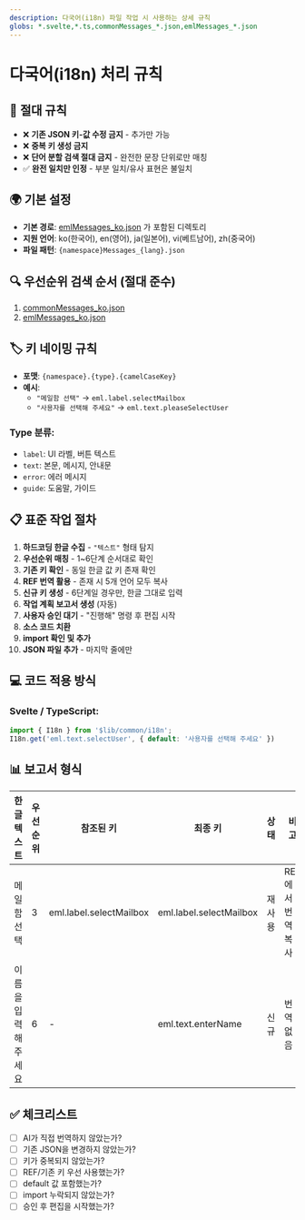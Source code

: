 ```yaml
---
description: 다국어(i18n) 파일 작업 시 사용하는 상세 규칙
globs: *.svelte,*.ts,commonMessages_*.json,emlMessages_*.json
---
```


# 다국어(i18n) 처리 규칙
## 🚨 절대 규칙
- ❌ **기존 JSON 키-값 수정 금지** - 추가만 가능
- ❌ **중복 키 생성 금지**
- ❌ **단어 분할 검색 절대 금지** - 완전한 문장 단위로만 매칭
- ✅ **완전 일치만 인정** - 부분 일치/유사 표현은 불일치


## 🌍 기본 설정
- **기본 경로**: [emlMessages_ko.json](packages/naon-webapp/static/resources/i18n/emlMessages_ko.json) 가 포함된 디렉토리
- **지원 언어**: ko(한국어), en(영어), ja(일본어), vi(베트남어), zh(중국어)
- **파일 패턴**: `{namespace}Messages_{lang}.json`

## 🔍 우선순위 검색 순서 (절대 준수)
1. [commonMessages_ko.json](packages/naon-webapp/static/resources/i18n/commonMessages_ko.json)
2. [emlMessages_ko.json](packages/naon-webapp/static/resources/i18n/emlMessages_ko.json)




## 🏷️ 키 네이밍 규칙
- **포맷**: `{namespace}.{type}.{camelCaseKey}`
- **예시**: 
  - `"메일함 선택"` → `eml.label.selectMailbox`
  - `"사용자를 선택해 주세요"` → `eml.text.pleaseSelectUser`

### Type 분류:
- `label`: UI 라벨, 버튼 텍스트
- `text`: 본문, 메시지, 안내문  
- `error`: 에러 메시지
- `guide`: 도움말, 가이드

## 📋 표준 작업 절차
1. **하드코딩 한글 수집** - `"텍스트"` 형태 탐지
2. **우선순위 매칭** - 1~6단계 순서대로 확인
3. **기존 키 확인** - 동일 한글 값 키 존재 확인
4. **REF 번역 활용** - 존재 시 5개 언어 모두 복사
5. **신규 키 생성** - 6단계일 경우만, 한글 그대로 입력
6. **작업 계획 보고서 생성** (자동)
7. **사용자 승인 대기** - "진행해" 명령 후 편집 시작
8. **소스 코드 치환**
9. **import 확인 및 추가**
10. **JSON 파일 추가** - 마지막 줄에만

## 💻 코드 적용 방식
### Svelte / TypeScript:
```typescript
import { I18n } from '$lib/common/i18n';
I18n.get('eml.text.selectUser', { default: '사용자를 선택해 주세요' })
```

## 📊 보고서 형식
| 한글 텍스트 | 우선순위 | 참조된 키 | 최종 키 | 상태 | 비고 |
|------------|---------|----------|---------|------|------|
| 메일함 선택 | 3 | eml.label.selectMailbox | eml.label.selectMailbox | 재사용 | REF에서 번역 복사 |
| 이름을 입력해 주세요 | 6 | - | eml.text.enterName | 신규 | 번역 없음 |

## ✅ 체크리스트
- [ ] AI가 직접 번역하지 않았는가?
- [ ] 기존 JSON을 변경하지 않았는가?  
- [ ] 키가 중복되지 않았는가?
- [ ] REF/기존 키 우선 사용했는가?
- [ ] default 값 포함했는가?
- [ ] import 누락되지 않았는가?
- [ ] 승인 후 편집을 시작했는가?
